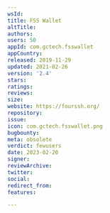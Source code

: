 ```yaml
---
wsId: 
title: FSS Wallet
altTitle: 
authors: 
users: 50
appId: com.gctech.fsswallet
appCountry: 
released: 2019-11-29
updated: 2021-02-26
version: '2.4'
stars: 
ratings: 
reviews: 
size: 
website: https://fourssh.org/
repository: 
issue: 
icon: com.gctech.fsswallet.png
bugbounty: 
meta: obsolete
verdict: fewusers
date: 2023-02-20
signer: 
reviewArchive: 
twitter: 
social: 
redirect_from: 
features: 

---
```


